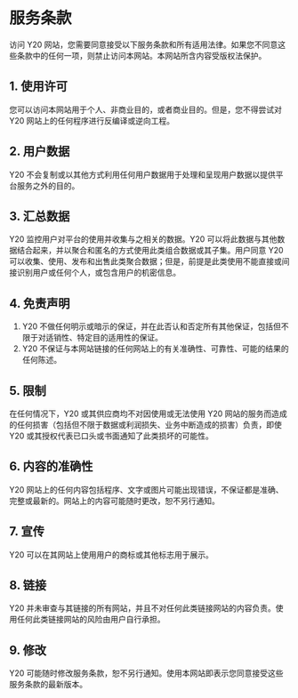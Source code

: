 # 服务条款

访问 Y20 网站，您需要同意接受以下服务条款和所有适用法律。如果您不同意这些条款中的任何一项，则禁止访问本网站。本网站所含内容受版权法保护。

## 1. 使用许可
您可以访问本网站用于个人、非商业目的，或者商业目的。但是，您不得尝试对 Y20 网站上的任何程序进行反编译或逆向工程。

## 2. 用户数据
Y20 不会复制或以其他方式利用任何用户数据用于处理和呈现用户数据以提供平台服务之外的目的。

## 3. 汇总数据
Y20 监控用户对平台的使用并收集与之相关的数据。Y20 可以将此数据与其他数据结合起来，并以聚合和匿名的方式使用此类组合数据或其子集。用户同意 Y20 可以收集、使用、发布和出售此类聚合数据；但是，前提是此类使用不能直接或间接识别用户或任何个人，或包含用户的机密信息。

## 4. 免责声明
1. Y20 不做任何明示或暗示的保证，并在此否认和否定所有其他保证，包括但不限于对适销性、特定目的适用性的保证。
2. Y20 不保证与本网站链接的任何网站上的有关准确性、可靠性、可能的结果的任何陈述。

## 5. 限制
在任何情况下，Y20 或其供应商均不对因使用或无法使用 Y20 网站的服务而造成的任何损害（包括但不限于数据或利润损失、业务中断造成的损害）负责，即使 Y20 或其授权代表已口头或书面通知了此类损坏的可能性。

## 6. 内容的准确性
Y20 网站上的任何内容包括程序、文字或图片可能出现错误，不保证都是准确、完整或最新的。网站上的内容可能随时更改，恕不另行通知。

## 7. 宣传
Y20 可以在其网站上使用用户的商标或其他标志用于展示。

## 8. 链接
Y20 并未审查与其链接的所有网站，并且不对任何此类链接网站的内容负责。使用任何此类链接网站的风险由用户自行承担。

## 9. 修改
Y20 可能随时修改服务条款，恕不另行通知。使用本网站即表示您同意接受这些服务条款的最新版本。

